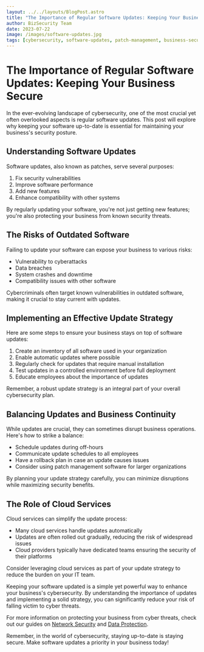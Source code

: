 ```yaml
---
layout: ../../layouts/BlogPost.astro
title: "The Importance of Regular Software Updates: Keeping Your Business Secure"
author: BizSecurity Team
date: 2023-07-22
image: /images/software-updates.jpg
tags: [cybersecurity, software-updates, patch-management, business-security]
---
```


# The Importance of Regular Software Updates: Keeping Your Business Secure

In the ever-evolving landscape of cybersecurity, one of the most crucial yet often overlooked aspects is regular software updates. This post will explore why keeping your software up-to-date is essential for maintaining your business's security posture.

## Understanding Software Updates

Software updates, also known as patches, serve several purposes:

1. Fix security vulnerabilities
2. Improve software performance
3. Add new features
4. Enhance compatibility with other systems

By regularly updating your software, you're not just getting new features; you're also protecting your business from known security threats.

## The Risks of Outdated Software

Failing to update your software can expose your business to various risks:

- Vulnerability to cyberattacks
- Data breaches
- System crashes and downtime
- Compatibility issues with other software

Cybercriminals often target known vulnerabilities in outdated software, making it crucial to stay current with updates.

## Implementing an Effective Update Strategy

Here are some steps to ensure your business stays on top of software updates:

1. Create an inventory of all software used in your organization
2. Enable automatic updates where possible
3. Regularly check for updates that require manual installation
4. Test updates in a controlled environment before full deployment
5. Educate employees about the importance of updates

Remember, a robust update strategy is an integral part of your overall cybersecurity plan.

## Balancing Updates and Business Continuity

While updates are crucial, they can sometimes disrupt business operations. Here's how to strike a balance:

- Schedule updates during off-hours
- Communicate update schedules to all employees
- Have a rollback plan in case an update causes issues
- Consider using patch management software for larger organizations

By planning your update strategy carefully, you can minimize disruptions while maximizing security benefits.

## The Role of Cloud Services

Cloud services can simplify the update process:

- Many cloud services handle updates automatically
- Updates are often rolled out gradually, reducing the risk of widespread issues
- Cloud providers typically have dedicated teams ensuring the security of their platforms

Consider leveraging cloud services as part of your update strategy to reduce the burden on your IT team.

Keeping your software updated is a simple yet powerful way to enhance your business's cybersecurity. By understanding the importance of updates and implementing a solid strategy, you can significantly reduce your risk of falling victim to cyber threats.

For more information on protecting your business from cyber threats, check out our guides on [Network Security](/pillars/network-security) and [Data Protection](/pillars/data-protection).

Remember, in the world of cybersecurity, staying up-to-date is staying secure. Make software updates a priority in your business today!
